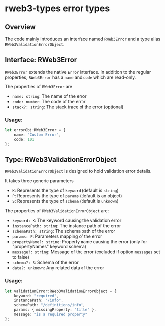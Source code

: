 # rweb3-types error types

## Overview
The code mainly introduces an interface named `RWeb3Error` and a type alias `RWeb3ValidationErrorObject`.

## Interface: RWeb3Error
`RWeb3Error` extends the native `Error` interface. In addition to the regular properties, `RWeb3Error` has a `name` and `code` which are read-only.

The properties of `RWeb3Error` are
- `name: string`: The name of the error
- `code: number`: The code of the error
- `stack?: string`: The stack trace of the error (optional)

### Usage: 

```ts
let errorObj:RWeb3Error = {
    name: "Custom Error",
    code: 101
};
```

## Type: RWeb3ValidationErrorObject
`RWeb3ValidationErrorObject` is designed to hold validation error details.

It takes three generic parameters 
- `K`: Represents the type of `keyword` (default is `string`)
- `P`: Represents the type of `params` (default is an object)
- `S`: Represents the type of `schema` (default is `unknown`)

The properties of `RWeb3ValidationErrorObject` are:
- `keyword: K`: The keyword causing the validation error
- `instancePath: string`: The instance path of the error
- `schemaPath: string`: The schema path of the error
- `params: P`: Parameters mapping of the error
- `propertyName?: string`: Property name causing the error (only for "propertyNames" keyword schema)
- `message?: string`: Message of the error (excluded if option `messages` set to false)
- `schema?: S`: Schema of the error
- `data?: unknown`: Any related data of the error

### Usage: 

```ts
let validationError:RWeb3ValidationErrorObject = {
    keyword: "required",
    instancePath: "/info",
    schemaPath: "/definitions/info",
    params: { missingProperty: "title" },
    message: "is a required property"
};
```